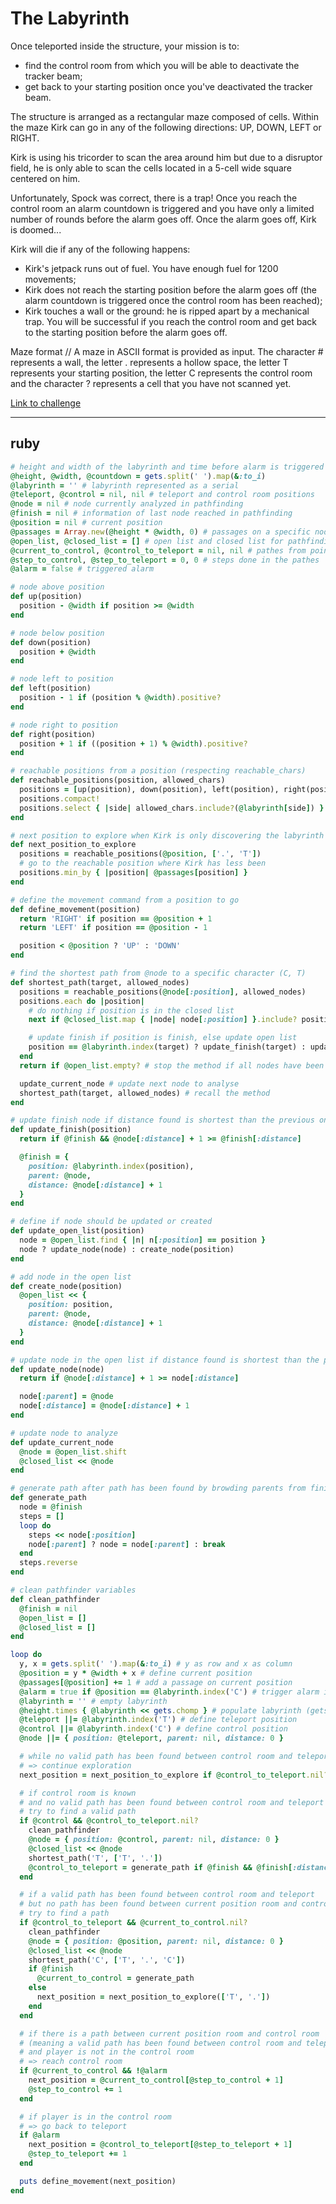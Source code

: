 # The Labyrinth

Once teleported inside the structure, your mission is to:
* find the control room from which you will be able to deactivate the tracker beam;
* get back to your starting position once you've deactivated the tracker beam.

The structure is arranged as a rectangular maze composed of cells. Within the maze Kirk can go in any of the following directions: UP, DOWN, LEFT or RIGHT.

Kirk is using his tricorder to scan the area around him but due to a disruptor field, he is only able to scan the cells located in a 5-cell wide square centered on him.

Unfortunately, Spock was correct, there is a trap! Once you reach the control room an alarm countdown is triggered and you have only a limited number of rounds before the alarm goes off. Once the alarm goes off, Kirk is doomed...

Kirk will die if any of the following happens:
* Kirk's jetpack runs out of fuel. You have enough fuel for 1200 movements;
* Kirk does not reach the starting position before the alarm goes off (the alarm countdown is triggered once the control room has been reached);
* Kirk touches a wall or the ground: he is ripped apart by a mechanical trap.
You will be successful if you reach the control room and get back to the starting position before the alarm goes off.

Maze format // A maze in ASCII format is provided as input. The character # represents a wall, the letter . represents a hollow space, the letter T represents your starting position, the letter C represents the control room and the character ? represents a cell that you have not scanned yet.

[Link to challenge](https://www.codingame.com/ide/puzzle/the-labyrinth)

---

## ruby

```ruby
# height and width of the labyrinth and time before alarm is triggered
@height, @width, @countdown = gets.split(' ').map(&:to_i)
@labyrinth = '' # labyrinth represented as a serial
@teleport, @control = nil, nil # teleport and control room positions
@node = nil # node currently analyzed in pathfinding
@finish = nil # information of last node reached in pathfinding
@position = nil # current position
@passages = Array.new(@height * @width, 0) # passages on a specific node
@open_list, @closed_list = [] # open list and closed list for pathfinding
@current_to_control, @control_to_teleport = nil, nil # pathes from point to another
@step_to_control, @step_to_teleport = 0, 0 # steps done in the pathes
@alarm = false # triggered alarm

# node above position
def up(position)
  position - @width if position >= @width
end

# node below position
def down(position)
  position + @width
end

# node left to position
def left(position)
  position - 1 if (position % @width).positive?
end

# node right to position
def right(position)
  position + 1 if ((position + 1) % @width).positive?
end

# reachable positions from a position (respecting reachable_chars)
def reachable_positions(position, allowed_chars)
  positions = [up(position), down(position), left(position), right(position)]
  positions.compact!
  positions.select { |side| allowed_chars.include?(@labyrinth[side]) }
end

# next position to explore when Kirk is only discovering the labyrinth
def next_position_to_explore
  positions = reachable_positions(@position, ['.', 'T'])
  # go to the reachable position where Kirk has less been
  positions.min_by { |position| @passages[position] }
end

# define the movement command from a position to go
def define_movement(position)
  return 'RIGHT' if position == @position + 1
  return 'LEFT' if position == @position - 1

  position < @position ? 'UP' : 'DOWN'
end

# find the shortest path from @node to a specific character (C, T)
def shortest_path(target, allowed_nodes)
  positions = reachable_positions(@node[:position], allowed_nodes)
  positions.each do |position|
    # do nothing if position is in the closed list
    next if @closed_list.map { |node| node[:position] }.include? position

    # update finish if position is finish, else update open list
    position == @labyrinth.index(target) ? update_finish(target) : update_open_list(position)
  end
  return if @open_list.empty? # stop the method if all nodes have been analyzed

  update_current_node # update next node to analyse
  shortest_path(target, allowed_nodes) # recall the method
end

# update finish node if distance found is shortest than the previous one
def update_finish(position)
  return if @finish && @node[:distance] + 1 >= @finish[:distance]

  @finish = {
    position: @labyrinth.index(position),
    parent: @node,
    distance: @node[:distance] + 1
  }
end

# define if node should be updated or created
def update_open_list(position)
  node = @open_list.find { |n| n[:position] == position }
  node ? update_node(node) : create_node(position)
end

# add node in the open list
def create_node(position)
  @open_list << {
    position: position,
    parent: @node,
    distance: @node[:distance] + 1
  }
end

# update node in the open list if distance found is shortest than the previous one
def update_node(node)
  return if @node[:distance] + 1 >= node[:distance]

  node[:parent] = @node
  node[:distance] = @node[:distance] + 1
end

# update node to analyze
def update_current_node
  @node = @open_list.shift
  @closed_list << @node
end

# generate path after path has been found by browding parents from finish
def generate_path
  node = @finish
  steps = []
  loop do
    steps << node[:position]
    node[:parent] ? node = node[:parent] : break
  end
  steps.reverse
end

# clean pathfinder variables
def clean_pathfinder
  @finish = nil
  @open_list = []
  @closed_list = []
end

loop do
  y, x = gets.split(' ').map(&:to_i) # y as row and x as column
  @position = y * @width + x # define current position
  @passages[@position] += 1 # add a passage on current position
  @alarm = true if @position == @labyrinth.index('C') # trigger alarm if enter control room
  @labyrinth = '' # empty labyrinth
  @height.times { @labyrinth << gets.chomp } # populate labyrinth (gets.chomp = row)
  @teleport ||= @labyrinth.index('T') # define teleport position
  @control ||= @labyrinth.index('C') # define control position
  @node ||= { position: @teleport, parent: nil, distance: 0 }

  # while no valid path has been found between control room and teleport
  # => continue exploration
  next_position = next_position_to_explore if @control_to_teleport.nil?

  # if control room is known
  # and no valid path has been found between control room and teleport
  # try to find a valid path
  if @control && @control_to_teleport.nil?
    clean_pathfinder
    @node = { position: @control, parent: nil, distance: 0 }
    @closed_list << @node
    shortest_path('T', ['T', '.'])
    @control_to_teleport = generate_path if @finish && @finish[:distance] <= @countdown
  end

  # if a valid path has been found between control room and teleport
  # but no path has been found between current position room and control room
  # try to find a path
  if @control_to_teleport && @current_to_control.nil?
    clean_pathfinder
    @node = { position: @position, parent: nil, distance: 0 }
    @closed_list << @node
    shortest_path('C', ['T', '.', 'C'])
    if @finish
      @current_to_control = generate_path
    else
      next_position = next_position_to_explore(['T', '.'])
    end
  end

  # if there is a path between current position room and control room
  # (meaning a valid path has been found between control room and teleport)
  # and player is not in the control room
  # => reach control room
  if @current_to_control && !@alarm
    next_position = @current_to_control[@step_to_control + 1]
    @step_to_control += 1
  end

  # if player is in the control room
  # => go back to teleport
  if @alarm
    next_position = @control_to_teleport[@step_to_teleport + 1]
    @step_to_teleport += 1
  end

  puts define_movement(next_position)
end


```
